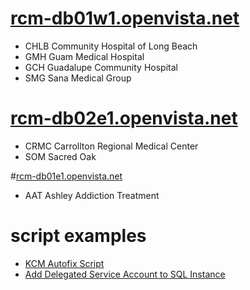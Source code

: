 # [rcm-db01w1.openvista.net](/Knowledge-Base/Database-Services/multi%2Dinstance-sql-servers/rcm%2Ddb01w1.openvista.net)

- CHLB Community Hospital of Long Beach
- GMH Guam Medical Hospital
- GCH Guadalupe Community Hospital
- SMG Sana Medical Group

# [rcm-db02e1.openvista.net](/Knowledge-Base/Database-Services/multi%2Dinstance-sql-servers/rcm%2Ddb02e1.openvista.net)

- CRMC Carrollton Regional Medical Center
- SOM Sacred Oak

#[rcm-db01e1.openvista.net](/Knowledge-Base/Database-Services/multi%2Dinstance-sql-servers/rcm%2Ddb01e1.openvista.net)

- AAT Ashley Addiction Treatment

# script examples

- [KCM Autofix Script](/Knowledge-Base/Database-Services/multi%2Dinstance-sql-servers/KCM-Autofix-Script)
- [Add Delegated Service Account to SQL Instance](/Knowledge-Base/Database-Services/multi%2Dinstance-sql-servers/Add-Delegated-Service-Account-to-SQL-Instance)
